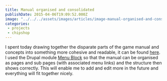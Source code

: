 ```yaml
---
title: Manual organised and consolidated
publishDate: 2015-04-06T19:09:52.000Z
image: "../../../assets/images/articles/image-manual-organised-and-consolidated.png"
categories:
 - projects
 - chipshop
---
```


I spent today drawing together the disparate parts of the game manual and concepts into something more cohesive and readable, it can be found [here](/manual). I used the Drupal module <a href="https://drupal.org/project/menu_block" target="_blank">Menu Block</a> so that the manual can be organised as pages and sub pages (with associated menu links) and the structure then shows correctly. This will enable me to add and edit more in the future and everything will fit together nicely.
